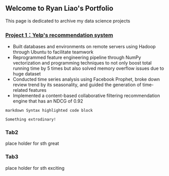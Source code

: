## Welcome to Ryan Liao's Portfolio
This page is dedicated to archive my data science projects 

### [Project 1：Yelp's recommendation system](https://github.com/Ryan47Liao/Yelp-Recommendation-System)
- Built databases and environments on remote servers using Hadoop through Ubuntu to facilitate teamwork
- Reprogrammed feature engineering pipeline through NumPy vectorization and programming techniques to
not only boost total running time by 5 times but also solved memory overflow issues due to huge dataset
- Conducted time series analysis using Facebook Prophet, broke down review trend by its seasonality, and
guided the generation of time-related features
- Implemented a content-based collaborative filtering recommendation engine that has an NDCG of 0.92

```
markdown Syntax highlighted code block

Something extrodinary!
```
### Tab2

place holder for sth great 

### Tab3

place holder for sth exciting
